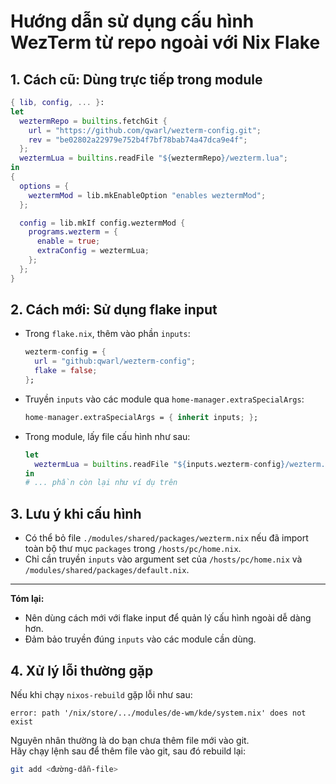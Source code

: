 # Hướng dẫn sử dụng cấu hình WezTerm từ repo ngoài với Nix Flake

## 1. Cách cũ: Dùng trực tiếp trong module

```nix
{ lib, config, ... }:
let
  weztermRepo = builtins.fetchGit {
    url = "https://github.com/qwarl/wezterm-config.git";
    rev = "be02802a22979e752b4f7bf78bab74a47dca9e4f";
  };
  weztermLua = builtins.readFile "${weztermRepo}/wezterm.lua";
in
{
  options = {
    weztermMod = lib.mkEnableOption "enables weztermMod";
  };

  config = lib.mkIf config.weztermMod {
    programs.wezterm = {
      enable = true;
      extraConfig = weztermLua;
    };
  };
}
```

## 2. Cách mới: Sử dụng flake input

- Trong `flake.nix`, thêm vào phần `inputs`:
  ```nix
  wezterm-config = {
    url = "github:qwarl/wezterm-config";
    flake = false;
  };
  ```
- Truyền `inputs` vào các module qua `home-manager.extraSpecialArgs`:
  ```nix
  home-manager.extraSpecialArgs = { inherit inputs; };
  ```
- Trong module, lấy file cấu hình như sau:
  ```nix
  let
    weztermLua = builtins.readFile "${inputs.wezterm-config}/wezterm.lua";
  in
  # ... phần còn lại như ví dụ trên
  ```

## 3. Lưu ý khi cấu hình

- Có thể bỏ file `./modules/shared/packages/wezterm.nix` nếu đã import toàn bộ thư mục `packages` trong `/hosts/pc/home.nix`.
- Chỉ cần truyền `inputs` vào argument set của `/hosts/pc/home.nix` và `/modules/shared/packages/default.nix`.

---

**Tóm lại:**  
- Nên dùng cách mới với flake input để quản lý cấu hình ngoài dễ dàng hơn.
- Đảm bảo truyền đúng `inputs` vào các module cần dùng.

## 4. Xử lý lỗi thường gặp

Nếu khi chạy `nixos-rebuild` gặp lỗi như sau:

```
error: path '/nix/store/.../modules/de-wm/kde/system.nix' does not exist
```

Nguyên nhân thường là do bạn chưa thêm file mới vào git.  
Hãy chạy lệnh sau để thêm file vào git, sau đó rebuild lại:

```sh
git add <đường-dẫn-file>
```